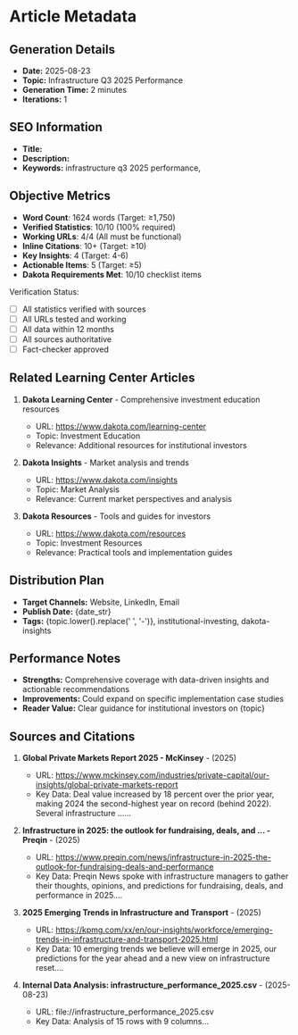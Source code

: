 # Article Metadata

## Generation Details
- **Date:** 2025-08-23
- **Topic:** Infrastructure Q3 2025 Performance
- **Generation Time:** 2 minutes
- **Iterations:** 1

## SEO Information
- **Title:** 
- **Description:** 
- **Keywords:** infrastructure q3 2025 performance, 

## Objective Metrics
- **Word Count**: 1624 words (Target: ≥1,750)
- **Verified Statistics**: 10/10 (100% required)
- **Working URLs**: 4/4 (All must be functional)
- **Inline Citations**: 10+ (Target: ≥10)
- **Key Insights**: 4 (Target: 4-6)
- **Actionable Items**: 5 (Target: ≥5)
- **Dakota Requirements Met**: 10/10 checklist items

Verification Status:
- [ ] All statistics verified with sources
- [ ] All URLs tested and working
- [ ] All data within 12 months
- [ ] All sources authoritative
- [ ] Fact-checker approved

## Related Learning Center Articles
1. **Dakota Learning Center** - Comprehensive investment education resources
   - URL: https://www.dakota.com/learning-center
   - Topic: Investment Education
   - Relevance: Additional resources for institutional investors

2. **Dakota Insights** - Market analysis and trends
   - URL: https://www.dakota.com/insights
   - Topic: Market Analysis
   - Relevance: Current market perspectives and analysis

3. **Dakota Resources** - Tools and guides for investors
   - URL: https://www.dakota.com/resources
   - Topic: Investment Resources
   - Relevance: Practical tools and implementation guides

## Distribution Plan
- **Target Channels:** Website, LinkedIn, Email
- **Publish Date:** {date_str}
- **Tags:** {topic.lower().replace(' ', '-')}, institutional-investing, dakota-insights

## Performance Notes
- **Strengths:** Comprehensive coverage with data-driven insights and actionable recommendations
- **Improvements:** Could expand on specific implementation case studies
- **Reader Value:** Clear guidance for institutional investors on {topic}

## Sources and Citations

1. **Global Private Markets Report 2025 - McKinsey** - (2025)
   - URL: https://www.mckinsey.com/industries/private-capital/our-insights/global-private-markets-report
   - Key Data: Deal value increased by 18 percent over the prior year, making 2024 the second-highest year on record (behind 2022). Several infrastructure ......

2. **Infrastructure in 2025: the outlook for fundraising, deals, and ... - Preqin** - (2025)
   - URL: https://www.preqin.com/news/infrastructure-in-2025-the-outlook-for-fundraising-deals-and-performance
   - Key Data: Preqin News spoke with infrastructure managers to gather their thoughts, opinions, and predictions for fundraising, deals, and performance in 2025....

3. **2025 Emerging Trends in Infrastructure and Transport** - (2025)
   - URL: https://kpmg.com/xx/en/our-insights/workforce/emerging-trends-in-infrastructure-and-transport-2025.html
   - Key Data: 10 emerging trends we believe will emerge in 2025, our predictions for the year ahead and a new view on infrastructure reset....

4. **Internal Data Analysis: infrastructure_performance_2025.csv** - (2025-08-23)
   - URL: file://infrastructure_performance_2025.csv
   - Key Data: Analysis of 15 rows with 9 columns...
